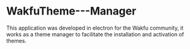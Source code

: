 # WakfuTheme---Manager
This application was developed in electron for the Wakfu community, it works as a theme manager to facilitate the installation and activation of themes.

